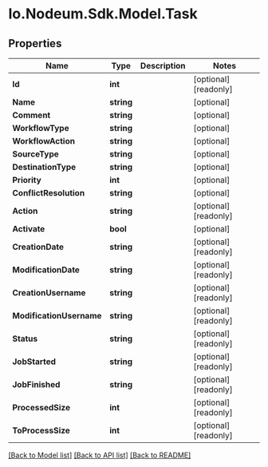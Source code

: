 # Io.Nodeum.Sdk.Model.Task
## Properties

Name | Type | Description | Notes
------------ | ------------- | ------------- | -------------
**Id** | **int** |  | [optional] [readonly] 
**Name** | **string** |  | [optional] 
**Comment** | **string** |  | [optional] 
**WorkflowType** | **string** |  | [optional] 
**WorkflowAction** | **string** |  | [optional] 
**SourceType** | **string** |  | [optional] 
**DestinationType** | **string** |  | [optional] 
**Priority** | **int** |  | [optional] 
**ConflictResolution** | **string** |  | [optional] 
**Action** | **string** |  | [optional] [readonly] 
**Activate** | **bool** |  | [optional] 
**CreationDate** | **string** |  | [optional] [readonly] 
**ModificationDate** | **string** |  | [optional] [readonly] 
**CreationUsername** | **string** |  | [optional] [readonly] 
**ModificationUsername** | **string** |  | [optional] [readonly] 
**Status** | **string** |  | [optional] [readonly] 
**JobStarted** | **string** |  | [optional] [readonly] 
**JobFinished** | **string** |  | [optional] [readonly] 
**ProcessedSize** | **int** |  | [optional] [readonly] 
**ToProcessSize** | **int** |  | [optional] [readonly] 

[[Back to Model list]](../README.md#documentation-for-models) [[Back to API list]](../README.md#documentation-for-api-endpoints) [[Back to README]](../README.md)

